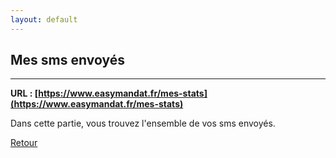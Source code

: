 ```yaml
---
layout: default
---
```


## Mes sms envoyés

---

**URL : [https://www.easymandat.fr/mes-stats](https://www.easymandat.fr/mes-stats)**

Dans cette partie, vous trouvez l'ensemble de vos sms envoyés.

[Retour](./)
